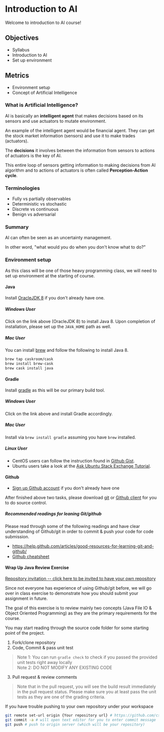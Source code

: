 # Introduction to AI

Welcome to introduction to AI course!

## Objectives

* Syllabus
* Introduction to AI
* Set up environment

## Metrics

* Environment setup
* Concept of Artificial Intelligence

### What is Artificial Intelligence?

AI is basically an **intelligent agent** that makes decisions based on its sensors
and use actuators to mutate environment.

An example of the intelligent agent would be financial agent. They can get the
stock market information (sensors) and use it to make trades (actuators).

The **decisions** it involves between the information from sensors to actions of
actuators is the key of AI.

This entire loop of sensors getting information to making decisions from AI algorithm
and to actions of actuators is often called **Perception-Action cycle**.

### Terminologies

* Fully vs partially observables
* Deterministic vs stochastic
* Discrete vs continuous
* Benign vs adversarial

### Summary

AI can often be seen as an uncertainty management.

In other word, "what would you do when you don't know what to do?"


### Environment setup

As this class will be one of those heavy programming class, we will need to set up environment at the starting of course.

#### Java

Install [OracleJDK 8](http://www.oracle.com/technetwork/java/javase/downloads/index.html) if you don't already have one.

##### Windows User

Click on the link above (OracleJDK 8) to install Java 8. Upon completion of
installation, please set up the `JAVA_HOME` path as well.

##### Mac User

You can install [brew](http://brew.sh/) and follow the following to install Java 8.

```sh
brew tap caskroom/cask
brew install brew-cask
brew cask install java
```

#### Gradle

Install [gradle](https://gradle.org/) as this will be our primary build tool.

##### Windows User

Click on the link above and install Gradle accordingly.

##### Mac User

Install via `brew install gradle` assuming you have `brew` installed.

##### Linux User

* CentOS users can follow the instruction found in [Github Gist](https://gist.github.com/parzonka/9371885).  
* Ubuntu users take a look at the [Ask Ubuntu Stack Exchange Tutorial](https://askubuntu.com/questions/328178/gradle-in-ubuntu).

#### Github

* [Sign up Github account](https://github.com/) if you don't already have one

After finished above two tasks, please download [git](https://git-scm.com/) or
[Github client](https://desktop.github.com/) for you to do source control.

##### Recommended readings for leaning Git/github

Please read through some of the following readings and have clear understanding of
Github/git in order to commit & push your code for code submission.

* https://help.github.com/articles/good-resources-for-learning-git-and-github/
* [Github cheatsheet](https://education.github.com/git-cheat-sheet-education.pdf)

#### Wrap Up Java Review Exercise

[Repository invitation -- click here to be invited to have your own repository](https://classroom.github.com/assignment-invitations/e65c8c059ca93d69dfdcf0e6569e59a0)

Since not everyone has experience of using Github/git before, we will go over
in class exercise to demonstrate how you should submit your assignment in future.

The goal of this exercise is to review mainly two concepts (Java File IO &
Object Oriented Programming) as they are the primary requirements for the course.

You may start reading through the source code folder for some starting point of the project.

1. Fork/clone repository
2. Code, Commit & pass unit test  
> Note 1: You can run `gradle check` to check if you passed the provided unit tests right away locally  
> Note 2: DO NOT MODIFY ANY EXISTING CODE

3. Pull request & review comments  
> Note that in the pull request, you will see the build result immediately in the pull request status. Please make sure you at least pass the unit tests as they are one of the grading criteria.

If you have trouble pushing to your own repository under your workspace

```bash
git remote set-url origin {Your repository url} # https://github.com/csula/exercise-1-amit70.git for example
git commit -a # will open text editor for you to enter commit message
git push # push to origin server (which will be your repository)
```
